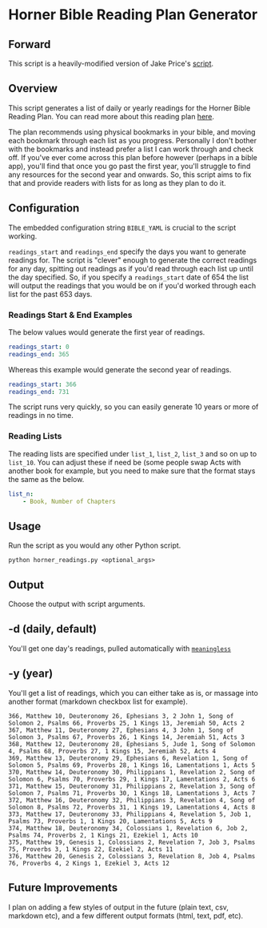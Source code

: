 # Horner Bible Reading Plan Generator

## Forward

This script is a heavily-modified version of Jake Price's [script](https://github.com/jakeprice-me/horner-bible-reading-plan-generator).

## Overview

This script generates a list of daily or yearly readings for the Horner Bible Reading Plan. You can read more about this reading plan [here](./horner_bible_reading_plan.pdf). 

The plan recommends using physical bookmarks in your bible, and moving each bookmark through each list as you progress. Personally I don't bother with the bookmarks and instead prefer a list I can work through and check off. If you've ever come across this plan before however (perhaps in a bible app), you'll find that once you go past the first year, you'll struggle to find any resources for the second year and onwards. So, this script aims to fix that and provide readers with lists for as long as they plan to do it.

## Configuration

The embedded configuration string `BIBLE_YAML` is crucial to the script working. 

`readings_start` and `readings_end` specify the days you want to generate readings for. The script is "clever" enough to generate the correct readings for any day, spitting out readings as if you'd read through each list up until the day specified. So, if you specify a `readings_start` date of 654 the list will output the readings that you would be on if you'd worked through each list for the past 653 days.

### Readings Start & End Examples

The below values would generate the first year of readings.

```yaml
readings_start: 0
readings_end: 365
```

Whereas this example would generate the second year of readings.

```yaml
readings_start: 366
readings_end: 731
```

The script runs very quickly, so you can easily generate 10 years or more of readings in no time.

### Reading Lists

The reading lists are specified under `list_1`, `list_2`, `list_3` and so on up to `list_10`. You can adjust these if need be (some people swap Acts with another book for example, but you need to make sure that the format stays the same as the below.

```yaml
list_n:
    - Book, Number of Chapters
```

## Usage

Run the script as you would any other Python script.

```shell
python horner_readings.py <optional_args>
```

## Output

Choose the output with script arguments.

## -d (daily, default)

You'll get one day's readings, pulled automatically with [`meaningless`](https://pypi.org/project/meaningless/)

## -y (year)

You'll get a list of readings, which you can either take as is, or massage into another format (markdown checkbox list for example).

```
366, Matthew 10, Deuteronomy 26, Ephesians 3, 2 John 1, Song of Solomon 2, Psalms 66, Proverbs 25, 1 Kings 13, Jeremiah 50, Acts 2
367, Matthew 11, Deuteronomy 27, Ephesians 4, 3 John 1, Song of Solomon 3, Psalms 67, Proverbs 26, 1 Kings 14, Jeremiah 51, Acts 3
368, Matthew 12, Deuteronomy 28, Ephesians 5, Jude 1, Song of Solomon 4, Psalms 68, Proverbs 27, 1 Kings 15, Jeremiah 52, Acts 4
369, Matthew 13, Deuteronomy 29, Ephesians 6, Revelation 1, Song of Solomon 5, Psalms 69, Proverbs 28, 1 Kings 16, Lamentations 1, Acts 5
370, Matthew 14, Deuteronomy 30, Philippians 1, Revelation 2, Song of Solomon 6, Psalms 70, Proverbs 29, 1 Kings 17, Lamentations 2, Acts 6
371, Matthew 15, Deuteronomy 31, Philippians 2, Revelation 3, Song of Solomon 7, Psalms 71, Proverbs 30, 1 Kings 18, Lamentations 3, Acts 7
372, Matthew 16, Deuteronomy 32, Philippians 3, Revelation 4, Song of Solomon 8, Psalms 72, Proverbs 31, 1 Kings 19, Lamentations 4, Acts 8
373, Matthew 17, Deuteronomy 33, Philippians 4, Revelation 5, Job 1, Psalms 73, Proverbs 1, 1 Kings 20, Lamentations 5, Acts 9
374, Matthew 18, Deuteronomy 34, Colossians 1, Revelation 6, Job 2, Psalms 74, Proverbs 2, 1 Kings 21, Ezekiel 1, Acts 10
375, Matthew 19, Genesis 1, Colossians 2, Revelation 7, Job 3, Psalms 75, Proverbs 3, 1 Kings 22, Ezekiel 2, Acts 11
376, Matthew 20, Genesis 2, Colossians 3, Revelation 8, Job 4, Psalms 76, Proverbs 4, 2 Kings 1, Ezekiel 3, Acts 12
```

## Future Improvements

I plan on adding a few styles of output in the future (plain text, csv, markdown etc), and a few different output formats (html, text, pdf, etc).

